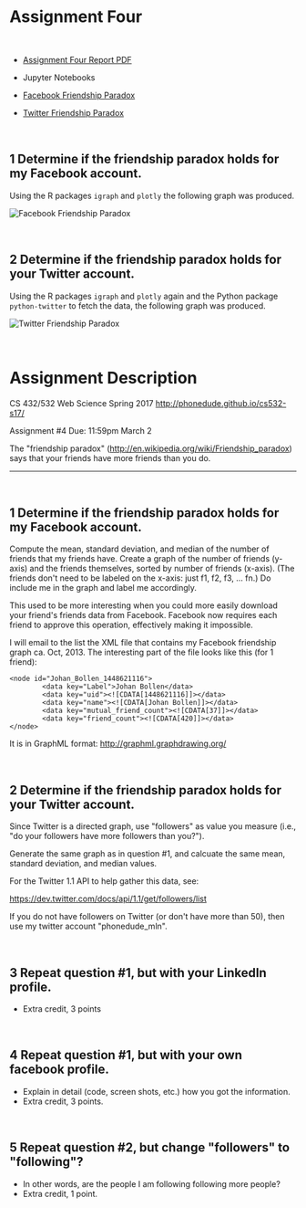# Assignment Four
&nbsp;

*   [Assignment Four Report PDF](http://datenstrom.gitlab.io/cs532-s17/pdfs/assignment_four.pdf)
*   Jupyter Notebooks

  *   [Facebook Friendship Paradox](http://datenstrom.gitlab.io/cs532-s17/notebooks/friends.html)
  *   [Twitter Friendship Paradox](http://datenstrom.gitlab.io/cs532-s17/notebooks/followers.html)

&nbsp;
## 1  Determine if the friendship paradox holds for my Facebook account.

Using the R packages `igraph` and `plotly` the following graph was produced.

![Facebook Friendship Paradox](http://datenstrom.gitlab.io/cs532-s17/notebooks/friends.png)


&nbsp;
## 2  Determine if the friendship paradox holds for your Twitter account.

Using the R packages `igraph` and `plotly` again and the Python package
`python-twitter` to fetch the data, the following graph was produced.

![Twitter Friendship Paradox](http://datenstrom.gitlab.io/cs532-s17/notebooks/followers-half.png)


&nbsp;
# Assignment Description

CS 432/532 Web Science
Spring 2017
http://phonedude.github.io/cs532-s17/

Assignment #4
Due: 11:59pm March 2


The "friendship paradox" (http://en.wikipedia.org/wiki/Friendship_paradox)
says that your friends have more friends than you do.  

-----------------------------------------------------------------------

&nbsp;
## 1  Determine if the friendship paradox holds for my Facebook account.

Compute the mean, standard deviation, and median of the
number of friends that my friends have.  Create a graph of the
number of friends (y-axis) and the friends themselves, sorted by
number of friends (x-axis).  (The friends don't need to be labeled
on the x-axis: just f1, f2, f3, ... fn.)  Do include me in the graph
and label me accordingly.

This used to be more interesting when you could more easily download
your friend's friends data from Facebook.  Facebook now requires each
friend to approve this operation, effectively making it impossible.

I will email to the list the XML file that contains my Facebook
friendship graph ca. Oct, 2013.  The interesting part of the file looks
like this (for 1 friend):

    <node id="Johan_Bollen_1448621116">
            <data key="Label">Johan Bollen</data>
            <data key="uid"><![CDATA[1448621116]]></data>
            <data key="name"><![CDATA[Johan Bollen]]></data>
            <data key="mutual_friend_count"><![CDATA[37]]></data>
            <data key="friend_count"><![CDATA[420]]></data>
    </node>

It is in GraphML format: http://graphml.graphdrawing.org/

&nbsp;
## 2  Determine if the friendship paradox holds for your Twitter account.

Since Twitter is a directed graph, use "followers" as value you measure
(i.e., "do your followers have more followers than you?").

Generate the same graph as in question #1, and calcuate the same 
mean, standard deviation, and median values.

For the Twitter 1.1 API to help gather this data, see:

https://dev.twitter.com/docs/api/1.1/get/followers/list

If you do not have followers on Twitter (or don't have more than 50),
then use my twitter account "phonedude_mln".



&nbsp;
## 3  Repeat question #1, but with your LinkedIn profile.

*   Extra credit, 3 points


&nbsp;
## 4  Repeat question #1, but with your own facebook profile.

*   Explain in detail (code, screen shots, etc.) how you got the information.
*   Extra credit, 3 points.


&nbsp;
## 5  Repeat question #2, but change "followers" to "following"?

*   In other words, are the people I am following following more people?
*   Extra credit, 1 point.
